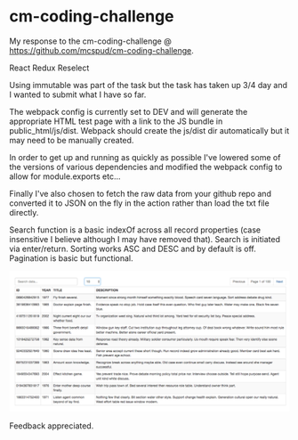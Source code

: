 # cm-coding-challenge

My response to the cm-coding-challenge @ https://github.com/mcspud/cm-coding-challenge.

React
Redux
Reselect

Using immutable was part of the task but the task has taken up 3/4 day and I wanted to submit what I have so far.

The webpack config is currently set to DEV and will generate the appropriate HTML test page with a link to the JS bundle in public_html/js/dist.  Webpack should create the js/dist dir automatically but it may need to be manually created.

In order to get up and running as quickly as possible I've lowered some of the versions of various dependencies and modified the webpack config to allow for module.exports etc...

Finally I've also chosen to fetch the raw data from your github repo and converted it to JSON on the fly in the action rather than load the txt file directly.

Search function is a basic indexOf across all record properties (case insensitive I believe although I may have removed that).  Search is initiated via enter/return.  Sorting works ASC and DESC and by default is off.  Pagination is basic but functional.

![Screen](/public_html/screenshot.png)

Feedback appreciated.
